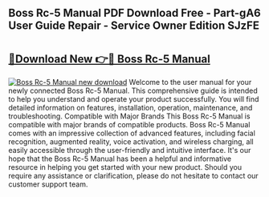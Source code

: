 ## Boss Rc-5 Manual PDF Download Free - Part-gA6 User Guide Repair - Service Owner Edition SJzFE

# <h2><a href="http://bc43860.oget.top/?id=Boss+Rc-5+Manual">🔗Download New 👉🔴 Boss Rc-5 Manual</a></h2>

[![Boss Rc-5 Manual new download](https://i.imgur.com/5g1atiW.png)](http://bc43860.oget.top/?id=Boss+Rc-5+Manual)
Welcome to the user manual for your newly connected Boss Rc-5 Manual. This comprehensive guide is intended to help you understand and operate your product successfully. You will find detailed information on features, installation, operation, maintenance, and troubleshooting. Compatible with Major Brands This Boss Rc-5 Manual is compatible with major brands of compatible products. Boss Rc-5 Manual comes with an impressive collection of advanced features, including facial recognition, augmented reality, voice activation, and wireless charging, all easily accessible through the user-friendly and intuitive interface. It's our hope that the Boss Rc-5 Manual has been a helpful and informative resource in helping you get started with your new product. Should you require any assistance or clarification, please do not hesitate to contact our customer support team.
